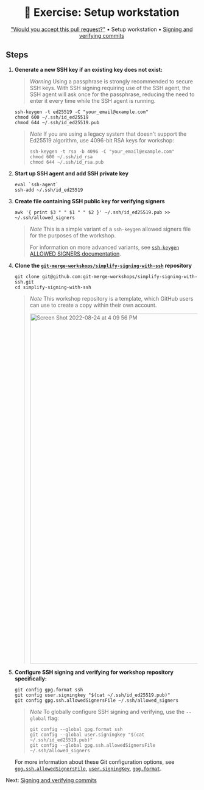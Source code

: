 <h1 align="center">&#127890; Exercise: Setup workstation</h1>

<p align="center">
  <a href="would-you-accept-pr.md">"Would you accept this pull request?"</a> •  
  Setup workstation •  
  <a href="sign-verify-commits.md">Signing and verifying commits</a>
</p>

## Steps

1. **Generate a new SSH key if an existing key does not exist:**

   > *Warning*
   > Using a passphrase is strongly recommended to secure SSH keys.  With SSH signing requiring use of the SSH agent, the SSH agent will ask once for the passphrase, reducing the need to enter it every time while the SSH agent is running.

   ```shell
   ssh-keygen -t ed25519 -C "your_email@example.com"
   chmod 600 ~/.ssh/id_ed25519
   chmod 644 ~/.ssh/id_ed25519.pub
   ```

   > *Note*
   > If you are using a legacy system that doesn't support the Ed25519 algorithm, use 4096-bit RSA keys for workshop:
   >
   > ```shell
   > ssh-keygen -t rsa -b 4096 -C "your_email@example.com"
   > chmod 600 ~/.ssh/id_rsa
   > chmod 644 ~/.ssh/id_rsa.pub
   > ```

1. **Start up SSH agent and add SSH private key**

   ```shell
   eval `ssh-agent`
   ssh-add ~/.ssh/id_ed25519
   ```

1. **Create file containing SSH public key for verifying signers**

   ```shell
   awk '{ print $3 " " $1 " " $2 }' ~/.ssh/id_ed25519.pub >> ~/.ssh/allowed_signers
   ```

   > *Note*
   > This is a simple variant of a `ssh-keygen` allowed signers file for the purposes of the workshop.
   >
   > For information on more advanced variants, see [`ssh-keygen` ALLOWED SIGNERS documentation][man-ssh-keygen-allowedsigners].

1. **Clone the [`git-merge-workshops/simplify-signing-with-ssh`](https://github.com/git-merge-workshops/simplify-signing-with-ssh) repository**

   ```shell
   git clone git@github.com:git-merge-workshops/simplify-signing-with-ssh.git
   cd simplify-signing-with-ssh
   ```

   > *Note*
   > This workshop repository is a template, which GitHub users can use to create a copy within their own account.
   >
   > <img width="920" alt="Screen Shot 2022-08-24 at 4 09 56 PM" src="https://user-images.githubusercontent.com/2089743/186513817-73b33136-0672-4a88-9c93-172404c2490f.png">

1. **Configure SSH signing and verifying for workshop repository specifically:**

   ```shell
   git config gpg.format ssh
   git config user.signingkey "$(cat ~/.ssh/id_ed25519.pub)"
   git config gpg.ssh.allowedSignersFile ~/.ssh/allowed_signers
   ```

   > *Note*
   > To globally configure SSH signing and verifying, use the `--global` flag:
   >
   > ```shell
   > git config --global gpg.format ssh
   > git config --global user.signingkey "$(cat ~/.ssh/id_ed25519.pub)"
   > git config --global gpg.ssh.allowedSignersFile ~/.ssh/allowed_signers
   > ```

   For more information about these Git configuration options, see [`gpg.ssh.allowedSignersFile`][man-git-config-gpgsshallowedsignersfile], [`user.signingKey`][man-git-config-usersigningkey], [`gpg.format`][man-git-config-gpgformat].
  
Next: <a href="sign-verify-commits.md">Signing and verifying commits</a>

[man-git-config-gpgsshallowedsignersfile]: https://git-scm.com/docs/git-config#Documentation/git-config.txt-gpgsshallowedSignersFile
[man-git-config-usersigningkey]: https://git-scm.com/docs/git-config#Documentation/git-config.txt-usersigningKey
[man-git-config-gpgformat]: https://git-scm.com/docs/git-config#Documentation/git-config.txt-gpgformat
[man-ssh-keygen-allowedsigners]: https://man7.org/linux/man-pages/man1/ssh-keygen.1.html#ALLOWED_SIGNERS